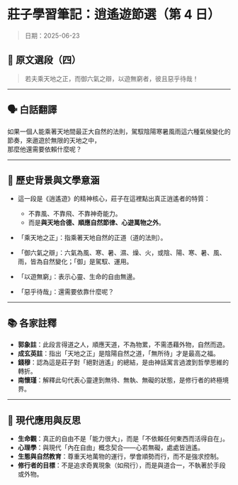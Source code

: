 # 莊子學習筆記：逍遙遊節選（第 4 日）
> 日期：2025-06-23

## 📜 原文選段（四）

> 若夫乘天地之正，而御六氣之辯，以遊無窮者，彼且惡乎待哉！

---

## 🗣 白話翻譯

如果一個人能乘著天地間最正大自然的法則，駕馭陰陽寒暑風雨這六種氣候變化的節奏，來遨遊於無限的天地之中，  
那麼他還需要依賴什麼呢？

---

## 🏺 歷史背景與文學意涵

- 這一段是《逍遙遊》的精神核心，莊子在這裡點出真正逍遙者的特質：
  - 不靠風、不靠飛、不靠神奇能力。
  - 而是**與天地合德、順應自然節律、心遊萬物之外**。

- 「乘天地之正」：指乘著天地自然的正道（道的法則）。
- 「御六氣之辯」：六氣為風、寒、暑、濕、燥、火，或陰、陽、寒、暑、風、雨，皆為自然變化；「御」是駕馭、運用。
- 「以遊無窮」：表示心靈、生命的自由無邊。
- 「惡乎待哉」：還需要依靠什麼呢？

---

## 📚 各家註釋

- **郭象註**：此段言得道之人，順應天道，不為物累，不需憑藉外物，自然而遊。
- **成玄英註**：指出「天地之正」是陰陽自然之道，「無所待」才是最高之福。
- **錢穆**：認為這是莊子對「絕對逍遙」的總結，是由神話寓言過渡到哲學思維的轉折。
- **南懷瑾**：解釋此句代表心靈達到無待、無執、無礙的狀態，是修行者的終極境界。

---

## 🧭 現代應用與反思

- **生命觀**：真正的自由不是「能力很大」，而是「不依賴任何東西而活得自在」。
- **心理學**：與現代「內在自由」概念契合——心若無礙，處處皆逍遙。
- **生態與自然教育**：尊重天地萬物的運行，學會順勢而行，而不是強求控制。
- **修行者的目標**：不是追求奇異現象（如飛行），而是與道合一，不執著於手段或外物。

